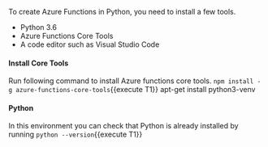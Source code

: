 To create Azure Functions in Python, you need to install a few tools.

- Python 3.6
- Azure Functions Core Tools
- A code editor such as Visual Studio Code

#### Install Core Tools
Run following command to install Azure functions core tools.
`npm install -g azure-functions-core-tools`{{execute T1}}
 apt-get install python3-venv

#### Python
In this environment you can check that Python is already installed by running `python --version`{{execute T1}}